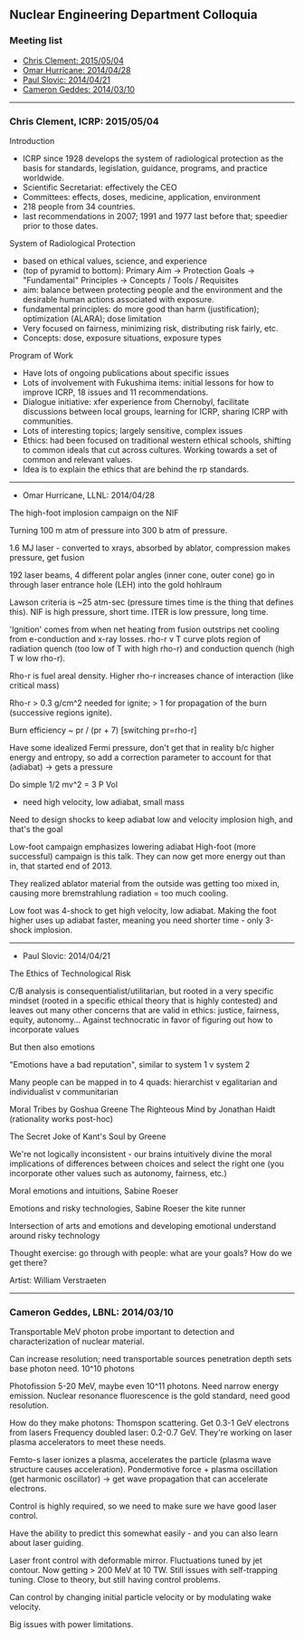 ## Nuclear Engineering Department Colloquia

### Meeting list
* [Chris Clement: 2015/05/04](#talk-20150504)
* [Omar Hurricane: 2014/04/28](#talk-20140428)
* [Paul Slovic: 2014/04/21](#talk-20140421)
* [Cameron Geddes: 2014/03/10](#talk-20140310)

***

### <a name="talk-20150504">Chris Clement, ICRP: 2015/05/04

Introduction

- ICRP since 1928 develops the system of radiological protection as the basis for standards, legislation, guidance, programs, and practice worldwide.
- Scientific Secretariat: effectively the CEO
- Committees: effects, doses, medicine, application, environment
- 218 people from 34 countries.
- last recommendations in 2007; 1991 and 1977 last before that; speedier prior to those dates.

System of Radiological Protection

- based on ethical values, science, and experience
- (top of pyramid to bottom): Primary Aim -> Protection Goals -> "Fundamental" Principles -> Concepts / Tools / Requisites
- aim: balance between protecting people and the environment and the desirable human actions associated with exposure.
- fundamental principles: do more good than harm (justification); optimization (ALARA); dose limitation 
- Very focused on fairness, minimizing risk, distributing risk fairly, etc.
- Concepts: dose, exposure situations, exposure types

Program of Work

- Have lots of ongoing publications about specific issues
- Lots of involvement with Fukushima items: initial lessons for how to improve ICRP, 18 issues and 11 recommendations.   
- Dialogue initiative: xfer experience from Chernobyl, facilitate discussions between local groups, learning for ICRP, sharing ICRP with communities.
- Lots of interesting topics; largely sensitive, complex issues
- Ethics: had been focused on traditional western ethical schools, shifting to common ideals that cut across cultures. Working towards a set of common and relevant values. 
- Idea is to explain the ethics that are behind the rp standards.

-----------------

* <a name="talk-20140428">Omar Hurricane, LLNL: 2014/04/28

The high-foot implosion campaign on the NIF


Turning 100 m atm of pressure into 300 b atm of pressure.

1.6 MJ laser - converted to xrays, absorbed by ablator, compression makes pressure, get fusion

192 laser beams, 4 different polar angles (inner cone, outer cone) go in through laser entrance hole (LEH) into the gold hohlraum

Lawson criteria is ~25 atm-sec (pressure times time is the thing that defines this). NIF is high pressure, short time. ITER is low pressure, long time.

'Ignition' comes from when net heating from fusion outstrips net cooling from e-conduction and x-ray losses. rho-r v T curve plots region of radiation quench (too low of T with high rho-r) and conduction quench (high T w low rho-r).

Rho-r is fuel areal density. Higher rho-r increases chance of interaction (like critical mass)

Rho-r > 0.3 g/cm^2 needed for ignite; > 1 for propagation of the burn (successive regions ignite).

Burn efficiency ~ pr / (pr + 7)  [switching pr=rho-r]

Have some idealized Fermi pressure, don't get that in reality b/c higher energy and entropy, so add a correction parameter to account for that (adiabat) -> gets a pressure

Do simple 1/2 mv^2 = 3 P Vol
- need high velocity, low adiabat, small mass

Need to design shocks to keep adiabat low and velocity implosion high, and that's the goal

Low-foot campaign emphasizes lowering adiabat
High-foot (more successful) campaign is this talk.
They can now get more energy out than in, that started end of 2013.

They realized ablator material from the outside was getting too mixed in, causing more bremstrahlung radiation = too much cooling.

Low foot was 4-shock to get high velocity, low adiabat.
Making the foot higher uses up adiabat faster, meaning you need shorter time - only 3-shock implosion.


-----------------

* <a name="talk-20140421">Paul Slovic: 2014/04/21

The Ethics of Technological Risk

C/B analysis is consequentialist/utilitarian, but rooted in a very specific mindset (rooted in a specific ethical theory that is highly contested) and leaves out many other concerns that are valid in ethics: justice, fairness, equity, autonomy...
Against technocratic in favor of figuring out how to incorporate values

But then also emotions

"Emotions have a bad reputation", similar to system 1 v system 2

Many people can be mapped in to 4 quads: hierarchist v egalitarian and individualist v communitarian

Moral Tribes by Goshua Greene
The Righteous Mind by Jonathan Haidt
(rationality works post-hoc)

The Secret Joke of Kant's Soul by Greene

We're not logically inconsistent - our brains intuitively divine the moral implications of differences between choices and select the right one (you incorporate other values such as autonomy, fairness, etc.)

Moral emotions and intuitions, Sabine Roeser

Emotions and risky technologies, Sabine Roeser
the kite runner

Intersection of arts and emotions and developing emotional understand around risky technology


Thought exercise: go through with people: what are your goals? How do we get there?

Artist: William Verstraeten


-----------------

### <a name="talk-20140310">Cameron Geddes, LBNL: 2014/03/10

Transportable MeV photon probe important to detection and characterization of nuclear material.

Can increase resolution; need transportable sources
penetration depth sets base photon need. 10^10 photons

Photofission 5-20 MeV, maybe even 10^11 photons.
Need narrow energy emission.
Nuclear resonance fluorescence is the gold standard, need good resolution.

How do they make photons: Thomspon scattering. Get 0.3-1 GeV electrons from lasers Frequency doubled laser: 0.2-0.7 GeV. They're working on laser plasma accelerators to meet these needs.

Femto-s laser ionizes a plasma, accelerates the particle (plasma wave structure causes acceleration). Pondermotive force + plasma oscillation (get harmonic oscillator) -> get wave propagation that can accelerate electrons.

Control is highly required, so we need to make sure we have good laser control.

Have the ability to predict this somewhat easily - and you can also learn about laser guiding.

Laser front control with deformable mirror. Fluctuations tuned by jet contour. Now getting > 200 MeV at 10 TW. Still issues with self-trapping tuning. Close to theory, but still having control problems.

Can control by changing initial particle velocity or by modulating wake velocity.

Big issues with power limitations.

